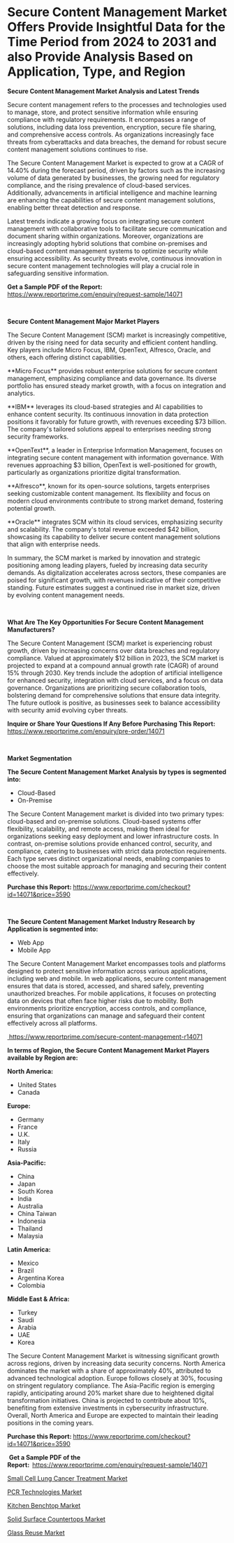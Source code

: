 <p><h1>Secure Content Management Market Offers Provide Insightful Data for the Time Period from 2024 to 2031 and also Provide Analysis Based on Application, Type, and Region</h1></p><p><strong>Secure Content Management Market Analysis and Latest Trends</strong></p>
<p><p>Secure content management refers to the processes and technologies used to manage, store, and protect sensitive information while ensuring compliance with regulatory requirements. It encompasses a range of solutions, including data loss prevention, encryption, secure file sharing, and comprehensive access controls. As organizations increasingly face threats from cyberattacks and data breaches, the demand for robust secure content management solutions continues to rise.</p><p>The Secure Content Management Market is expected to grow at a CAGR of 14.40% during the forecast period, driven by factors such as the increasing volume of data generated by businesses, the growing need for regulatory compliance, and the rising prevalence of cloud-based services. Additionally, advancements in artificial intelligence and machine learning are enhancing the capabilities of secure content management solutions, enabling better threat detection and response.</p><p>Latest trends indicate a growing focus on integrating secure content management with collaborative tools to facilitate secure communication and document sharing within organizations. Moreover, organizations are increasingly adopting hybrid solutions that combine on-premises and cloud-based content management systems to optimize security while ensuring accessibility. As security threats evolve, continuous innovation in secure content management technologies will play a crucial role in safeguarding sensitive information.</p></p>
<p><strong>Get a Sample PDF of the Report:&nbsp;</strong> <a href="https://www.reportprime.com/enquiry/request-sample/14071?utm_campaign=60&utm_medium=2&utm_source=Github&utm_content=ia&utm_term=16112024&utm_id=secure-content-management">https://www.reportprime.com/enquiry/request-sample/14071</a></p>
<p>&nbsp;</p>
<p><strong>Secure Content Management Major Market Players</strong></p>
<p><p>The Secure Content Management (SCM) market is increasingly competitive, driven by the rising need for data security and efficient content handling. Key players include Micro Focus, IBM, OpenText, Alfresco, Oracle, and others, each offering distinct capabilities.</p><p>**Micro Focus** provides robust enterprise solutions for secure content management, emphasizing compliance and data governance. Its diverse portfolio has ensured steady market growth, with a focus on integration and analytics.</p><p>**IBM** leverages its cloud-based strategies and AI capabilities to enhance content security. Its continuous innovation in data protection positions it favorably for future growth, with revenues exceeding $73 billion. The company's tailored solutions appeal to enterprises needing strong security frameworks.</p><p>**OpenText**, a leader in Enterprise Information Management, focuses on integrating secure content management with information governance. With revenues approaching $3 billion, OpenText is well-positioned for growth, particularly as organizations prioritize digital transformation.</p><p>**Alfresco**, known for its open-source solutions, targets enterprises seeking customizable content management. Its flexibility and focus on modern cloud environments contribute to strong market demand, fostering potential growth.</p><p>**Oracle** integrates SCM within its cloud services, emphasizing security and scalability. The company's total revenue exceeded $42 billion, showcasing its capability to deliver secure content management solutions that align with enterprise needs.</p><p>In summary, the SCM market is marked by innovation and strategic positioning among leading players, fueled by increasing data security demands. As digitalization accelerates across sectors, these companies are poised for significant growth, with revenues indicative of their competitive standing. Future estimates suggest a continued rise in market size, driven by evolving content management needs.</p></p>
<p>&nbsp;</p>
<p><strong>What Are The Key Opportunities For Secure Content Management Manufacturers?</strong></p>
<p><p>The Secure Content Management (SCM) market is experiencing robust growth, driven by increasing concerns over data breaches and regulatory compliance. Valued at approximately $12 billion in 2023, the SCM market is projected to expand at a compound annual growth rate (CAGR) of around 15% through 2030. Key trends include the adoption of artificial intelligence for enhanced security, integration with cloud services, and a focus on data governance. Organizations are prioritizing secure collaboration tools, bolstering demand for comprehensive solutions that ensure data integrity. The future outlook is positive, as businesses seek to balance accessibility with security amid evolving cyber threats.</p></p>
<p><strong>Inquire or Share Your Questions If Any Before Purchasing This Report:</strong> <a href="https://www.reportprime.com/enquiry/pre-order/14071?utm_campaign=60&utm_medium=2&utm_source=Github&utm_content=ia&utm_term=16112024&utm_id=secure-content-management">https://www.reportprime.com/enquiry/pre-order/14071</a></p>
<p>&nbsp;</p>
<p><strong>Market Segmentation</strong></p>
<p><strong>The Secure Content Management Market Analysis by types is segmented into:</strong></p>
<p><ul><li>Cloud-Based</li><li>On-Premise</li></ul></p>
<p><p>The Secure Content Management market is divided into two primary types: cloud-based and on-premise solutions. Cloud-based systems offer flexibility, scalability, and remote access, making them ideal for organizations seeking easy deployment and lower infrastructure costs. In contrast, on-premise solutions provide enhanced control, security, and compliance, catering to businesses with strict data protection requirements. Each type serves distinct organizational needs, enabling companies to choose the most suitable approach for managing and securing their content effectively.</p></p>
<p><strong>Purchase this Report:&nbsp;</strong><a href="https://www.reportprime.com/checkout?id=14071&price=3590&utm_campaign=60&utm_medium=2&utm_source=Github&utm_content=ia&utm_term=16112024&utm_id=secure-content-management">https://www.reportprime.com/checkout?id=14071&price=3590</a></p>
<p>&nbsp;</p>
<p><strong>The Secure Content Management Market Industry Research by Application is segmented into:</strong></p>
<p><ul><li>Web App</li><li>Mobile App</li></ul></p>
<p><p>The Secure Content Management Market encompasses tools and platforms designed to protect sensitive information across various applications, including web and mobile. In web applications, secure content management ensures that data is stored, accessed, and shared safely, preventing unauthorized breaches. For mobile applications, it focuses on protecting data on devices that often face higher risks due to mobility. Both environments prioritize encryption, access controls, and compliance, ensuring that organizations can manage and safeguard their content effectively across all platforms.</p></p>
<p><a href="https://www.reportprime.com/secure-content-management-r14071?utm_campaign=60&utm_medium=2&utm_source=Github&utm_content=ia&utm_term=16112024&utm_id=secure-content-management">&nbsp;https://www.reportprime.com/secure-content-management-r14071</a></p>
<p><strong>In terms of Region, the Secure Content Management Market Players available by Region are:</strong></p>
<p>
    <p> <strong> North America: </strong>
        <ul>
            <li>United States</li>
            <li>Canada</li>
        </ul>
        </p> 
    <p> <strong> Europe: </strong>
        <ul>
            <li>Germany</li>
            <li>France</li>
            <li>U.K.</li>
            <li>Italy</li>
            <li>Russia</li>
        </ul>
        </p> 
    <p> <strong> Asia-Pacific: </strong>
        <ul>
            <li>China</li>
            <li>Japan</li>
            <li>South Korea</li>
            <li>India</li>
            <li>Australia</li>
            <li>China Taiwan</li>
            <li>Indonesia</li>
            <li>Thailand</li>
            <li>Malaysia</li>
        </ul>
        </p> 
    <p> <strong> Latin America: </strong>
        <ul>
            <li>Mexico</li>
            <li>Brazil</li>
            <li>Argentina Korea</li>
            <li>Colombia</li>
        </ul>
        </p> 
    <p> <strong> Middle East & Africa: </strong>
        <ul>
            <li>Turkey</li>
            <li>Saudi</li>
            <li>Arabia</li>
            <li>UAE</li>
            <li>Korea</li>
        </ul>
    </p>
    </p>
<p><p>The Secure Content Management Market is witnessing significant growth across regions, driven by increasing data security concerns. North America dominates the market with a share of approximately 40%, attributed to advanced technological adoption. Europe follows closely at 30%, focusing on stringent regulatory compliance. The Asia-Pacific region is emerging rapidly, anticipating around 20% market share due to heightened digital transformation initiatives. China is projected to contribute about 10%, benefiting from extensive investments in cybersecurity infrastructure. Overall, North America and Europe are expected to maintain their leading positions in the coming years.</p></p>
<p><strong>Purchase this Report: </strong><a href="https://www.reportprime.com/checkout?id=14071&price=3590&utm_campaign=60&utm_medium=2&utm_source=Github&utm_content=ia&utm_term=16112024&utm_id=secure-content-management">https://www.reportprime.com/checkout?id=14071&price=3590</a></p>
<p>&nbsp;<strong>Get a Sample PDF of the Report:&nbsp;&nbsp;</strong><a href="https://www.reportprime.com/enquiry/request-sample/14071?utm_campaign=60&utm_medium=2&utm_source=Github&utm_content=ia&utm_term=16112024&utm_id=secure-content-management">https://www.reportprime.com/enquiry/request-sample/14071</a></p>
<p><strong></strong></p>
<p><p><a href="https://issuu.com/reportprime-2/docs/small-cell-lung-cancer-treatment-ma_93ee569eafcd9f?utm_campaign=60&utm_medium=2&utm_source=Github&utm_content=ia&utm_term=16112024&utm_id=secure-content-management">Small Cell Lung Cancer Treatment Market</a></p><p><a href="https://issuu.com/reportprime-2/docs/pcr-technologies-market-size-2030.p_5331fe5e4f35ff?utm_campaign=60&utm_medium=2&utm_source=Github&utm_content=ia&utm_term=16112024&utm_id=secure-content-management">PCR Technologies Market</a></p><p><a href="https://www.linkedin.com/pulse/kitchen-benchtop-market-research-report-forecast-bz3pe?utm_campaign=60&utm_medium=2&utm_source=Github&utm_content=ia&utm_term=16112024&utm_id=secure-content-management">Kitchen Benchtop Market</a></p><p><a href="https://www.linkedin.com/pulse/solid-surface-countertops-market-innovations-trends-uavne?utm_campaign=60&utm_medium=2&utm_source=Github&utm_content=ia&utm_term=16112024&utm_id=secure-content-management">Solid Surface Countertops Market</a></p><p><a href="https://github.com/NargisHussain432/Market-Research-Report-List-1/blob/main/glass-reuse-market.md?utm_campaign=60&utm_medium=2&utm_source=Github&utm_content=ia&utm_term=16112024&utm_id=secure-content-management">Glass Reuse Market</a></p></p>